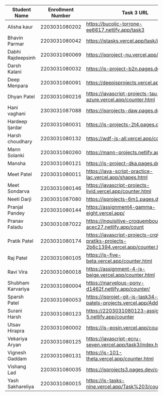 | Student Name | Enrollment Number | Task 3 URL | Task 4 URL | GitHub Repository URL |
|--------------|------------------|------------|------------|----------------------|
| Alisha kaur | 2203031080202 | https://bucolic-torrone-ee6617.netlify.app/task3 | https://bucolic-torrone-ee6617.netlify.app/task4 | https://github.com/Alishakaur431/javascript |
| Bhavin Parmar | 2203031080042 | https://jstasks.vercel.app/task/index.html | https://jstasks.vercel.app/Task%204/index.html | https://github.com/bhavinSOL/JS_task |
| Dabhi Rajdeepsinh | 2203031080069 | https://jsproject-nu.vercel.app/Dice.html | https://jsproject-nu.vercel.app/3D_calculator.html | https://github.com/Rajdeepsinh1410/JSPROJECT.git |
| Darsh Kalani | 2203031080032 | https://js-project-b2n.pages.dev/counter | https://js-project-b2n.pages.dev/geometric | https://github.com/Darshkalani28/JS_Project |
| Deep Menpara | 2203031080091 | https://deepjsprojects.vercel.app/calc.html | https://deepjsprojects.vercel.app/dice.html | https://github.com/Deep7133/javascript.git |
| Dhyan Patel | 2203031080216 | https://javascript-projects-tau-azure.vercel.app/counter.html | https://javascript-projects-tau-azure.vercel.app/calculator.html | https://github.com/dhyanpatel3/javascript_projects |
| Hani vaghani | 2303031087088 | https://jsprojects-daw.pages.dev/counter | https://jsprojects-daw.pages.dev/3D | https://github.com/hanivaghani/JSprojects |
| Hardeep Ijardar | 2203031080031 | https://js-projects-2t4.pages.dev/counter | https://js-projects-2t4.pages.dev/3D_calculator | https://github.com/HardeepIjardar/JS-Projects |
| Harsh choudhary | 2203031080132 | https://wdf-js-all.vercel.app/counter.html | https://wdf-js-all.vercel.app/geometry.html | https://github.com/mrHarshchoudhary/WDF_JS |
| Mann Solanki | 2203031080260 | https://mann-projects.netlify.app/counter | https://mann-projects.netlify.app/calculator | https://github.com/HarmonyHacker/javascript_projects |
| Mansha | 2203031080121 | https://js-project-dka.pages.dev/count | https://js-project-dka.pages.dev/geometry | https://github.com/mansha-6/JS-Project.git |
| Meet Patel | 2203031080011 | https://java-script-practice-lac.vercel.app/shapes.html | https://java-script-practice-lac.vercel.app/counter.html | https://github.com/MeetPatel54/JavaScript_practice.git |
| Meet Sondarva | 2203031080146 | https://javascript-projects-livid.vercel.app/counter.html | https://javascript-projects-livid.vercel.app/calculator.html | https://github.com/meetsondarva/javascript_projects |
| Neeti Darji | 2303031087080 | https://jsprojects-6m1.pages.dev/counter | https://jsprojects-6m1.pages.dev/calculator | https://github.com/Neetidarji/Jsprojects |
| Pranjal Pandey | 2203031080144 | https://assignment4-gamma-eight.vercel.app/ | https://assignment4-gamma-eight.vercel.app/ | https://github.com/Pranjallpandey1504/assignment4 |
| Pranav Faladu | 2303031087022 | https://inquisitive-croquembouche-acec27.netlify.app/count | https://inquisitive-croquembouche-acec27.netlify.app/calculator | https://github.com/PranavFaladu/JSprojects |
| Pratik Patel | 2203031080174 | https://javascript-projects-crq08z97a-pratiks-projects-2b6c1394.vercel.app/counter.html | https://javascript-projects-crq08z97a-pratiks-projects-2b6c1394.vercel.app/3D_calculator.html | https://github.com/Pratik00531/JavascriptProjects- |
| Raj Patel | 2203031080105 | https://js-five-beta.vercel.app/counter.html | https://js-five-beta.vercel.app/geometry.html | https://github.com/RajPatel08/JS |
| Ravi Vira | 2203031080018 | https://assignment-4-js-beige.vercel.app/counter.html | https://assignment-4-js-beige.vercel.app/calc.html | https://github.com/Ravi-vira/assignment-4-JS |
| Shubham Karvariya | 2203031080004 | https://marvelous-pony-d1462f.netlify.app/counter/ | https://marvelous-pony-d1462f.netlify.app/task4/ | https://github.com/5hubhm/J_S |
| Sparsh Patel | 2203031080053 | https://jsprojet-git-js-task34-sparsh-patels-projects.vercel.app/AddCart.html | https://jsprojet-git-js-task34-sparsh-patels-projects.vercel.app/3D_calculator.html | https://github.com/SparshPatel1115/JS_Project/tree/js-task34 |
| Surani Harsh | 2203031080123 | https://2203031080123-assignment-5.netlify.app/counter | https://2203031080123-assignment-5.netlify.app/geometry%20calculator | https://github.com/suraniharsh/Assignments/tree/Assignment-5 |
| Utsav Hirapra | 2203031080002 | https://js-eosin.vercel.app/counter.html | https://js-eosin.vercel.app/calc.html | https://github.com/utsav1213/JS |
| Vekariya Aryan | 2203031080125 | https://javascript-ecru-seven.vercel.app/task3/index.html | https://javascript-ecru-seven.vercel.app/task4/task4.html | https://github.com/aaryanvekariya/javascript |
| Vignesh Gaddam | 2203031080131 | https://js-101-theta.vercel.app/counter.html | https://js-101-theta.vercel.app/shape.html | https://github.com/mrvigneshgaddam/JS101 |
| Vishang Lad | 2203031080035 | https://jsprojects3.pages.dev/counter | https://jsprojects3.pages.dev/3D_calculator | https://github.com/vishangl/JSprojects |
| Yash Sakhareliya | 2203031080015 | https://js-tasks-nine.vercel.app/Task%203/counter.html | https://js-tasks-nine.vercel.app/Task%204/ | https://github.com/Yashsakhareliya/JS_Task |